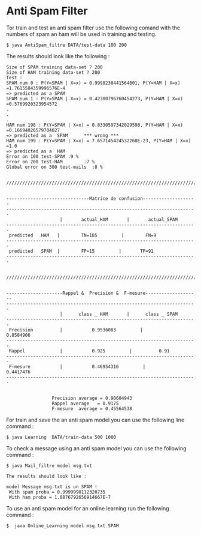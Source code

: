 # Anti Spam Filter

Tor train and test an anti spam filter use the following comand with the numbers of spam an ham will be used in training and testing.

`$ java AntiSpam_filtre DATA/test-data 100 200`

The results should look like the following :

```
Size of SPAM training data-set ? 200
Size of HAM training data-set ? 200
Test :
SPAM num 0 : P(Y=SPAM | X=x) = 0.9998238441564001, P(Y=HAM | X=x) =1.7615584359996576E-4
=> predicted as a SPAM
SPAM num 1 : P(Y=SPAM | X=x) = 0.42300796760454273, P(Y=HAM | X=x) =0.5769920323954572
.
.
.
HAM num 198 : P(Y=SPAM | X=x) = 0.8330597342029598, P(Y=HAM | X=x) =0.16694026579704027
=> predicted as a  SPAM      *** wrong ***
HAM num 199 : P(Y=SPAM | X=x) = 7.657145424532268E-23, P(Y=HAM | X=x) =1.0
=> predicted as a  HAM
Error on 100 test-SPAM :9 %
Error on 200 test-HAM        :7 %
Global error on 300 test-mails  :8 %


///////////////////////////////////////////////////////////////////////


-------------------------------Matrice de confusion--------------------
-----------------------------------------------------------------------
                    |       actual_HAM       |       actual_SPAM       
-----------------------------------------------------------------------
 predicted   HAM   |        TN=185         |        FN=9
-----------------------------------------------------------------------
 predicted   SPAM  |        FP=15         |       TP=91
-----------------------------------------------------------------------


///////////////////////////////////////////////////////////////////////


---------------------Rappel &  Precision &  F-mesure--------------------
-----------------------------------------------------------------------
                    |      class _ HAM       |      class _ SPAM       
-----------------------------------------------------------------------
 Precision          |           0.9536083         |           0.8584906
-----------------------------------------------------------------------
 Rappel             |           0.925         |          0.91
-----------------------------------------------------------------------
 F-mesure           |           0.46954316         |          0.4417476
-----------------------------------------------------------------------


                 Precision average = 0.90604943
                 Rappel average   = 0.9175
                 F-mesure  average = 0.45564538
```

For train and save the an anti spam model you can use the following line command :

`$ java Learning  DATA/train-data 500 1000`

To check a message using an anti spam model you can use the following command :

`$ java Mail_filtre model msg.txt`

```
The results should look like :

model Message msg.txt is un SPAM !
 With spam proba = 0.9999998112320735
 With ham proba = 1.8876792656914667E-7
```

To use an anti spam model for an online learning run the following command :

`$  java Online_Learning model msg.txt SPAM`
